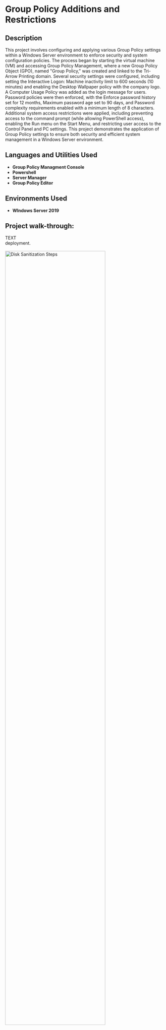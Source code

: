 <h1> Group Policy Additions and Restrictions </h1>

<h2>Description</h2>
This project involves configuring and applying various Group Policy settings within a Windows Server environment to enforce security and system configuration policies. The process began by starting the virtual machine (VM) and accessing Group Policy Management, where a new Group Policy Object (GPO), named "Group Policy," was created and linked to the Tri-Arrow Printing domain. Several security settings were configured, including setting the Interactive Logon: Machine inactivity limit to 600 seconds (10 minutes) and enabling the Desktop Wallpaper policy with the company logo. A Computer Usage Policy was added as the login message for users. Password policies were then enforced, with the Enforce password history set for 12 months, Maximum password age set to 90 days, and Password complexity requirements enabled with a minimum length of 8 characters. Additional system access restrictions were applied, including preventing access to the command prompt (while allowing PowerShell access), enabling the Run menu on the Start Menu, and restricting user access to the Control Panel and PC settings. This project demonstrates the application of Group Policy settings to ensure both security and efficient system management in a Windows Server environment.
<br />

<h2>Languages and Utilities Used</h2>

- <b> Group Policy Managment Console </b> 
- <b> Powershell </b>
- <b> Server Manager </b>
- <b> Group Policy Editor </b>

<h2>Environments Used </h2>

- <b> WIndows Server 2019 </b>

<h2>Project walk-through:</h2>
TEXT <br/> deployment. <br/><br/>
  <img src="Screenshot 2025-04-19 155632.png" height="80%" width="80%" alt="Disk Sanitization Steps"/>
  <br/>
<p align="left">
TEXT <br/> deployment. <br/><br/>
  <img src="Screenshot 2025-04-19 155639.png" height="80%" width="80%" alt="Disk Sanitization Steps"/>
  <br/>
<p align="left">
TEXT <br/> deployment. <br/><br/>
  <img src="Screenshot 2025-04-19 155645.png" height="80%" width="80%" alt="Disk Sanitization Steps"/>
  <br/>
<p align="left">
TEXT <br/> deployment. <br/><br/>
  <img src="Screenshot 2025-04-19 155652.png" height="80%" width="80%" alt="Disk Sanitization Steps"/>
  <br/>
<p align="left">
TEXT <br/> deployment. <br/><br/>
  <img src="Screenshot 2025-04-19 155658.png" height="80%" width="80%" alt="Disk Sanitization Steps"/>
  <br/>
<p align="left">
TEXT <br/> deployment. <br/><br/>
  <img src="Screenshot 2025-04-19 155705.png" height="80%" width="80%" alt="Disk Sanitization Steps"/>
  <br/>
<p align="left">
TEXT <br/> deployment. <br/><br/>
  <img src="Screenshot 2025-04-19 155712.png" height="80%" width="80%" alt="Disk Sanitization Steps"/>
  <br/>
<p align="left">
TEXT <br/> deployment. <br/><br/>
  <img src="Screenshot 2025-04-19 155738.png" height="80%" width="80%" alt="Disk Sanitization Steps"/>
  <br/>
<p align="left">
TEXT <br/> deployment. <br/><br/>
  <img src="Screenshot 2025-04-19 155746.png" height="80%" width="80%" alt="Disk Sanitization Steps"/>
  <br/>
<p align="left">
TEXT <br/> deployment. <br/><br/>
  <img src="Screenshot 2025-04-19 155751.png" height="80%" width="80%" alt="Disk Sanitization Steps"/>
  <br/>
<p align="left">
TEXT <br/> deployment. <br/><br/>
  <img src="Screenshot 2025-04-19 155757.png" height="80%" width="80%" alt="Disk Sanitization Steps"/>
  <br/>
<p align="left">
TEXT <br/> deployment. <br/><br/>
  <img src="Screenshot 2025-04-19 155805.png" height="80%" width="80%" alt="Disk Sanitization Steps"/>
  <br/>
<p align="left">
TEXT <br/> deployment. <br/><br/>
  <img src="Screenshot 2025-04-19 155811.png" height="80%" width="80%" alt="Disk Sanitization Steps"/>
  <br/>
<p align="left">
TEXT <br/> deployment. <br/><br/>
  <img src="Screenshot 2025-04-19 155816.png" height="80%" width="80%" alt="Disk Sanitization Steps"/>
  <br/>
<p align="left">
TEXT <br/> deployment. <br/><br/>
  <img src="Screenshot 2025-04-19 155821.png" height="80%" width="80%" alt="Disk Sanitization Steps"/>
  <br/>
<p align="left">
TEXT <br/> deployment. <br/><br/>
  <img src="Screenshot 2025-04-19 155828.png" height="80%" width="80%" alt="Disk Sanitization Steps"/>
  <br/>
<p align="left">
TEXT <br/> deployment. <br/><br/>
  <img src="Screenshot 2025-04-19 155834.png" height="80%" width="80%" alt="Disk Sanitization Steps"/>
  <br/>
<p align="left">
TEXT <br/> deployment. <br/><br/>
  <img src="Screenshot 2025-04-19 155840.png" height="80%" width="80%" alt="Disk Sanitization Steps"/>
  <br/>
<p align="left">
TEXT <br/> deployment. <br/><br/>
  <img src="Screenshot 2025-04-19 155846.png" height="80%" width="80%" alt="Disk Sanitization Steps"/>
  <br/>
<p align="left">
TEXT <br/> deployment. <br/><br/>
  <img src="Screenshot 2025-04-19 155852.png" height="80%" width="80%" alt="Disk Sanitization Steps"/>
  <br/>
<p align="left">
TEXT <br/> deployment. <br/><br/>
  <img src="Screenshot 2025-04-19 155857.png" height="80%" width="80%" alt="Disk Sanitization Steps"/>
  <br/>
<p align="left">
TEXT <br/> deployment. <br/><br/>
  <img src="Screenshot 2025-04-19 155902.png" height="80%" width="80%" alt="Disk Sanitization Steps"/>
  <br/>
<p align="left">
TEXT <br/> deployment. <br/><br/>
  <img src="Screenshot 2025-04-19 155910.png" height="80%" width="80%" alt="Disk Sanitization Steps"/>
  <br/>
<p align="left">
TEXT <br/> deployment. <br/><br/>
  <img src="Screenshot 2025-04-19 155918.png" height="80%" width="80%" alt="Disk Sanitization Steps"/>
  <br/>

